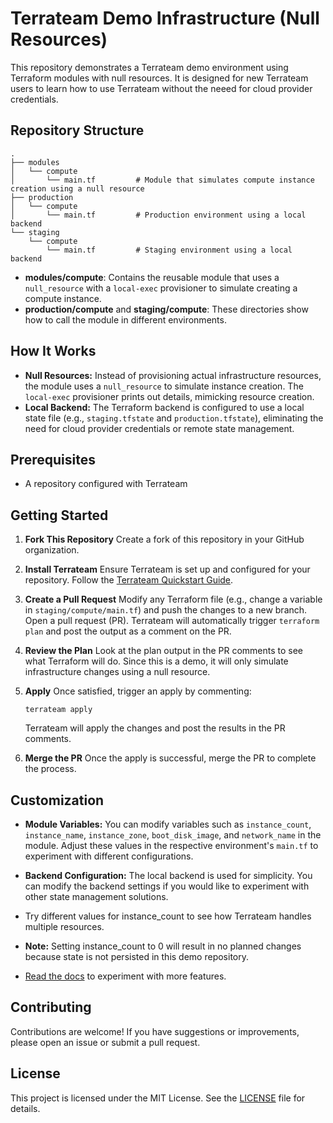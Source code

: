 # Terrateam Demo Infrastructure (Null Resources)

This repository demonstrates a Terrateam demo environment using Terraform modules with null resources. It is designed for new Terrateam users to learn how to use Terrateam without the neeed for cloud provider credentials.

## Repository Structure

```
.
├── modules
│   └── compute
│       └── main.tf         # Module that simulates compute instance creation using a null resource
├── production
│   └── compute
│       └── main.tf         # Production environment using a local backend
└── staging
    └── compute
        └── main.tf         # Staging environment using a local backend
```

- **modules/compute**: Contains the reusable module that uses a `null_resource` with a `local-exec` provisioner to simulate creating a compute instance.
- **production/compute** and **staging/compute**: These directories show how to call the module in different environments.

## How It Works

- **Null Resources:** Instead of provisioning actual infrastructure resources, the module uses a `null_resource` to simulate instance creation. The `local-exec` provisioner prints out details, mimicking resource creation.
- **Local Backend:** The Terraform backend is configured to use a local state file (e.g., `staging.tfstate` and `production.tfstate`), eliminating the need for cloud provider credentials or remote state management.

## Prerequisites

- A repository configured with Terrateam

## Getting Started

1. **Fork This Repository**
   Create a fork of this repository in your GitHub organization.

2. **Install Terrateam**
   Ensure Terrateam is set up and configured for your repository. Follow the [Terrateam Quickstart Guide](https://docs.terrateam.io/quickstart-guide).

3. **Create a Pull Request**
   Modify any Terraform file (e.g., change a variable in `staging/compute/main.tf`) and push the changes to a new branch. Open a pull request (PR). Terrateam will automatically trigger `terraform plan` and post the output as a comment on the PR.

4. **Review the Plan**
   Look at the plan output in the PR comments to see what Terraform will do. Since this is a demo, it will only simulate infrastructure changes using a null resource.

5. **Apply**
   Once satisfied, trigger an apply by commenting:
   
   ```
   terrateam apply
   ```

   Terrateam will apply the changes and post the results in the PR comments.

6. **Merge the PR**
   Once the apply is successful, merge the PR to complete the process.

## Customization

- **Module Variables:**
  You can modify variables such as `instance_count`, `instance_name`, `instance_zone`, `boot_disk_image`, and `network_name` in the module. Adjust these values in the respective environment's `main.tf` to experiment with different configurations.

- **Backend Configuration:**
  The local backend is used for simplicity. You can modify the backend settings if you would like to experiment with other state management solutions.

- Try different values for instance_count to see how Terrateam handles multiple resources.

- **Note:** Setting instance_count to 0 will result in no planned changes because state is not persisted in this demo repository.

- [Read the docs](https://docs.terrateam.io/) to experiment with more features.

## Contributing

Contributions are welcome! If you have suggestions or improvements, please open an issue or submit a pull request.

## License

This project is licensed under the MIT License. See the [LICENSE](LICENSE) file for details.
